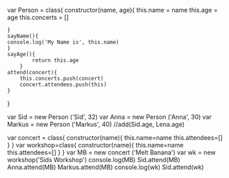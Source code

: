var Person = class{
    constructor(name, age){
        this.name = name
        this.age = age
        this.concerts = []

    }
    sayName(){
    console.log('My Name is', this.name)
    }
    sayAge(){
            return this.age
        }
    attend(concert){
        this.concerts.push(concert)
        concert.attendees.push(this)
    }
}


var Sid = new Person ('Sid', 32)
var Anna = new Person ('Anna', 30)
var Markus = new Person ('Markus', 40)
//add(Sid.age, Lena.age)

var concert = class{
    constructor(name){
        this.name=name
        this.attendees=[]
    }
}
var workshop=class{
    constructor(name){
        this.name=name
        this.attendees=[]
    }
}
var MB = new concert ('Melt Banana')
var wk = new workshop('Sids Workshop')
console.log(MB)
Sid.attend(MB)
Anna.attend(MB)
Markus.attend(MB)
console.log(wk)
Sid.attend(wk)
